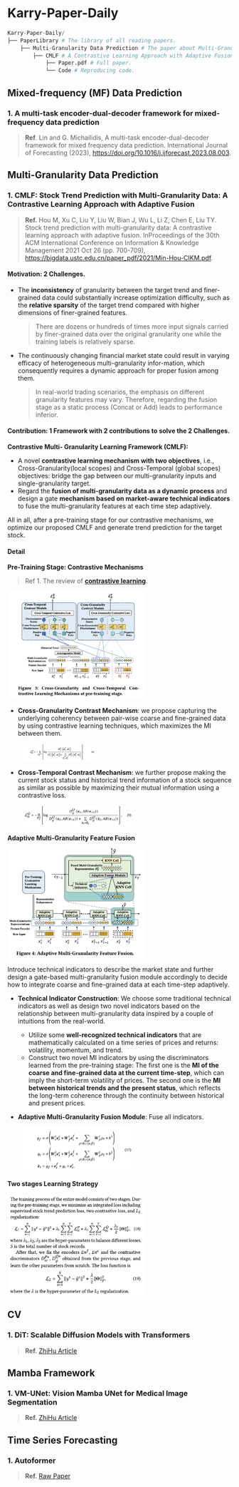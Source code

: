 # Karry-Paper-Daily

```python
Karry-Paper-Daily/
├── PaperLibrary # The library of all reading papers.
    ├── Multi-Granularity Data Prediction # The paper about Multi-Granularity Data Prediction.
        ├── CMLF # A Contrastive Learning Approach with Adaptive Fusion.
            ├── Paper.pdf # Full paper.
            └── Code # Reproducing code.
```



## Mixed-frequency (MF) Data Prediction

### 1. A multi-task encoder-dual-decoder framework for mixed-frequency data prediction

> **Ref**. Lin and G. Michailidis, A multi-task encoder-dual-decoder framework for mixed frequency data prediction. International Journal of Forecasting (2023), https://doi.org/10.1016/j.ijforecast.2023.08.003.



## Multi-Granularity Data Prediction

### 1. CMLF: Stock Trend Prediction with Multi-Granularity Data: A Contrastive Learning Approach with Adaptive Fusion

> **Ref.** Hou M, Xu C, Liu Y, Liu W, Bian J, Wu L, Li Z, Chen E, Liu TY. Stock trend prediction with multi-granularity data: A contrastive learning approach with adaptive fusion. InProceedings of the 30th ACM International Conference on Information & Knowledge Management 2021 Oct 26 (pp. 700-709), https://bigdata.ustc.edu.cn/paper_pdf/2021/Min-Hou-CIKM.pdf.

#### Motivation: 2 Challenges.

- The **inconsistency** of granularity between the target trend and finer-grained data could substantially increase optimization difficulty, such as the **relative sparsity** of the target trend compared with higher dimensions of finer-grained features.

  > There are dozens or hundreds of times more input signals carried by finer-grained data over the original granularity one while the training labels is relatively sparse.

- The continuously changing financial market state could result in varying efficacy of heterogeneous multi-granularity infor-mation, which consequently requires a dynamic approach for proper fusion among them.

  > In real-world trading scenarios, the emphasis on different granularity features may vary. Therefore, regarding the fusion stage as a static process (Concat or Add) leads to performance inferior.

#### Contribution: 1 Framework with 2 contributions to solve the 2 Challenges.

**Contrastive Multi- Granularity Learning Framework (CMLF):**

- A novel **contrastive learning mechanism with two objectives**, i.e., Cross-Granularity(local scopes) and Cross-Temporal (global scopes) objectives: bridge the gap between our multi-granularity inputs and single-granularity target.
- Regard the **fusion of multi-granularity data as a dynamic process** and design a gate **mechanism based on market-aware technical indicators** to fuse the multi-granularity features at each time step adaptively.

All in all, after a pre-training stage for our contrastive mechanisms, we optimize our proposed CMLF and generate trend prediction for the target stock.

#### Detail

**Pre-Training Stage: Contrastive Mechanisms**

> Ref 1. The review of [**contrastive learning**](https://zhuanlan.zhihu.com/p/346686467).

<img src="./README.assets/CMLF_F1.png" alt="CMLF_F1" style="zoom:30%;" />

- **Cross-Granularity Contrast Mechanism**: we propose capturing the underlying coherency between pair-wise coarse and fine-grained data by using contrastive learning techniques, which maximizes the MI between them.

  <img src="./README.assets/CMLF_L1.png" alt="CMLF_L1" style="zoom:17%;" />

- **Cross-Temporal Contrast Mechanism**: we further propose making the current stock status and historical trend information of a stock sequence as similar as possible by maximizing their mutual information using a contrastive loss. 

  <img src="./README.assets/CMLF_L2.png" alt="CMLF_L2" style="zoom:25%;" />

**Adaptive Multi-Granularity Feature Fusion**

<img src="./README.assets/CMLF_F2.png" alt="CMLF_F2" style="zoom:30%;" />

Introduce technical indicators to describe the market state and further design a gate-based multi-granularity fusion module accordingly to decide how to integrate coarse and fine-grained data at each time-step adaptively.

- **Technical Indicator Construction**: We choose some traditional technical indicators as well as design two novel indicators based on the relationship between multi-granularity data inspired by a couple of intuitions from the real-world.

  - Utilize some **well-recognized technical indicators** that are mathematically calculated on a time series of prices and returns: volatility, momentum, and trend.
  - Construct two novel MI indicators by using the discriminators learned from the pre-training stage: The first one is the **MI of the coarse and fine-grained data at the current time-step**, which can imply the short-term volatility of prices. The second one is the **MI between historical trends and the present status**, which reflects the long-term coherence through the continuity between historical and present prices. 

- **Adaptive Multi-Granularity Fusion Module**: Fuse all indicators.

  <img src="./README.assets/CMLF_P.png" alt="CMLF_P" style="zoom:25%;" />

#### Two stages Learning Strategy

<img src="./README.assets/LearningStrategy.png" alt="LearningStrategy" style="zoom:30%;" />





## CV

### 1. DiT: Scalable Diffusion Models with Transformers

> **Ref.** [ZhiHu Article](https://zhuanlan.zhihu.com/p/682815406)



## Mamba Framework

### 1. VM-UNet: Vision Mamba UNet for Medical Image Segmentation

> **Ref.** [ZhiHu Article](https://zhuanlan.zhihu.com/p/683480010)

 

## Time Series Forecasting

### 1. Autoformer

> **Ref.** [Raw Paper](PaperLibrary/Autoformer.pdf)




